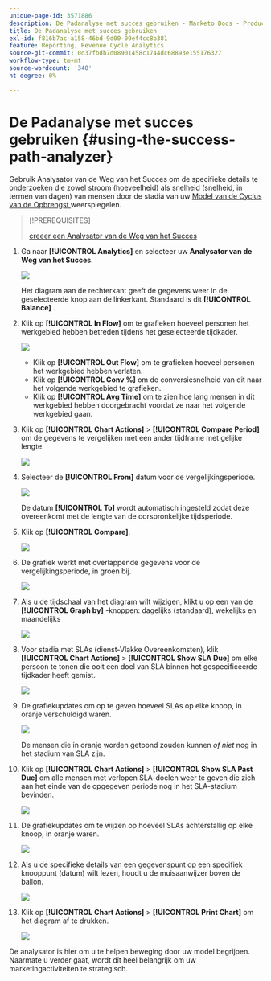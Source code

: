 ```yaml
---
unique-page-id: 3571886
description: De Padanalyse met succes gebruiken - Marketo Docs - Productdocumentatie
title: De Padanalyse met succes gebruiken
exl-id: f816b7ac-a158-46bd-9d00-09ef4cc8b381
feature: Reporting, Revenue Cycle Analytics
source-git-commit: 0d37fbdb7d08901458c1744dc68893e155176327
workflow-type: tm+mt
source-wordcount: '340'
ht-degree: 0%

---
```


# De Padanalyse met succes gebruiken {#using-the-success-path-analyzer}

Gebruik Analysator van de Weg van het Succes om de specifieke details te onderzoeken die zowel stroom (hoeveelheid) als snelheid (snelheid, in termen van dagen) van mensen door de stadia van uw [ Model van de Cyclus van de Opbrengst ](/help/marketo/product-docs/reporting/revenue-cycle-analytics/revenue-cycle-models/understanding-revenue-models.md) weerspiegelen.

>[!PREREQUISITES]
>
>[ creeer een Analysator van de Weg van het Succes ](/help/marketo/product-docs/reporting/revenue-cycle-analytics/revenue-cycle-models/create-a-success-path-analyzer.md)

1. Ga naar **[!UICONTROL Analytics]** en selecteer uw **Analysator van de Weg van het Succes**.

   ![](assets/image2015-6-12-17-3a23-3a53.png)

   Het diagram aan de rechterkant geeft de gegevens weer in de geselecteerde knop aan de linkerkant. Standaard is dit **[!UICONTROL Balance]** .

1. Klik op **[!UICONTROL In Flow]** om te grafieken hoeveel personen het werkgebied hebben betreden tijdens het geselecteerde tijdkader.

   ![](assets/image2015-6-12-17-3a30-3a52.png)

   * Klik op **[!UICONTROL Out Flow]** om te grafieken hoeveel personen het werkgebied hebben verlaten.
   * Klik op **[!UICONTROL Conv %]** om de conversiesnelheid van dit naar het volgende werkgebied te grafieken.
   * Klik op **[!UICONTROL Avg Time]** om te zien hoe lang mensen in dit werkgebied hebben doorgebracht voordat ze naar het volgende werkgebied gaan.

1. Klik op **[!UICONTROL Chart Actions]** > **[!UICONTROL Compare Period]** om de gegevens te vergelijken met een ander tijdframe met gelijke lengte.

   ![](assets/image2015-6-12-17-3a39-3a15.png)

1. Selecteer de **[!UICONTROL From]** datum voor de vergelijkingsperiode.

   ![](assets/image2015-6-12-17-3a43-3a49.png)

   De datum **[!UICONTROL To]** wordt automatisch ingesteld zodat deze overeenkomt met de lengte van de oorspronkelijke tijdsperiode.

1. Klik op **[!UICONTROL Compare]**.

   ![](assets/image2015-6-12-17-3a44-3a8.png)

1. De grafiek werkt met overlappende gegevens voor de vergelijkingsperiode, in groen bij.

   ![](assets/image2015-6-12-17-3a46-3a16.png)

1. Als u de tijdschaal van het diagram wilt wijzigen, klikt u op een van de **[!UICONTROL Graph by]** -knoppen: dagelijks (standaard), wekelijks en maandelijks

   ![](assets/image2015-6-12-17-3a46-3a55.png)

1. Voor stadia met SLAs (dienst-Vlakke Overeenkomsten), klik **[!UICONTROL Chart Actions]** > **[!UICONTROL Show SLA Due]** om elke persoon te tonen die ooit een doel van SLA binnen het gespecificeerde tijdkader heeft gemist.

   ![](assets/image2015-6-12-17-3a49-3a23.png)

1. De grafiekupdates om op te geven hoeveel SLAs op elke knoop, in oranje verschuldigd waren.

   ![](assets/image2015-6-12-17-3a50-3a16.png)

   De mensen die in oranje worden getoond zouden kunnen *of niet* nog in het stadium van SLA zijn.

1. Klik op **[!UICONTROL Chart Actions]** > **[!UICONTROL Show SLA Past Due]** om alle mensen met verlopen SLA-doelen weer te geven die zich aan het einde van de opgegeven periode nog in het SLA-stadium bevinden.

   ![](assets/image2015-6-12-17-3a51-3a39.png)

1. De grafiekupdates om te wijzen op hoeveel SLAs achterstallig op elke knoop, in oranje waren.

   ![](assets/image2015-6-12-17-3a52-3a17.png)

1. Als u de specifieke details van een gegevenspunt op een specifiek knooppunt (datum) wilt lezen, houdt u de muisaanwijzer boven de ballon.

   ![](assets/image2015-6-12-17-3a52-3a49.png)

1. Klik op **[!UICONTROL Chart Actions]** > **[!UICONTROL Print Chart]** om het diagram af te drukken.

   ![](assets/image2015-6-12-17-3a53-3a34.png)

De analysator is hier om u te helpen beweging door uw model begrijpen. Naarmate u verder gaat, wordt dit heel belangrijk om uw marketingactiviteiten te strategisch.
